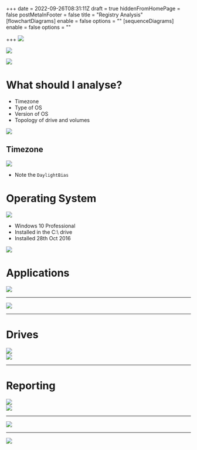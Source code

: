 +++
date = 2022-09-26T08:31:11Z
draft = true
hiddenFromHomePage = false
postMetaInFooter = false
title = "Registry Analysis"
[flowchartDiagrams]
enable = false
options = ""
[sequenceDiagrams]
enable = false
options = ""

+++
![](/uploads/snipaste_2022-10-10_20-19-27.jpg)

![](/uploads/snipaste_2022-10-10_20-21-19.jpg)

![](/uploads/snipaste_2022-10-10_20-26-29.jpg)

# What should I analyse?

* Timezone
* Type of OS
* Version of OS
* Topology of drive and volumes

![](/uploads/snipaste_2022-10-10_20-28-24.jpg)

## Timezone

![](/uploads/snipaste_2022-09-26_18-32-18.jpg)

* Note the `DaylightBias`

# Operating System

![](/uploads/snipaste_2022-09-26_18-35-13.jpg)

* Windows 10 Professional
* Installed in the C:\\ drive
* Installed 28th Oct 2016

![](/uploads/snipaste_2022-10-10_20-30-10.jpg)

# Applications

![](/uploads/snipaste_2022-09-26_18-41-27.jpg)

***

![](/uploads/snipaste_2022-09-26_18-45-50.jpg)

***

# Drives

![](/uploads/snipaste_2022-09-26_19-33-29.jpg)  
![](/uploads/snipaste_2022-09-26_19-34-18.jpg)

***

# Reporting

![](/uploads/snipaste_2022-09-26_18-49-02.jpg)  
![](/uploads/snipaste_2022-09-26_18-51-51.jpg)

***

![](/uploads/snipaste_2022-09-26_18-58-54.jpg)

***

![](/uploads/snipaste_2022-09-26_19-05-29.jpg)